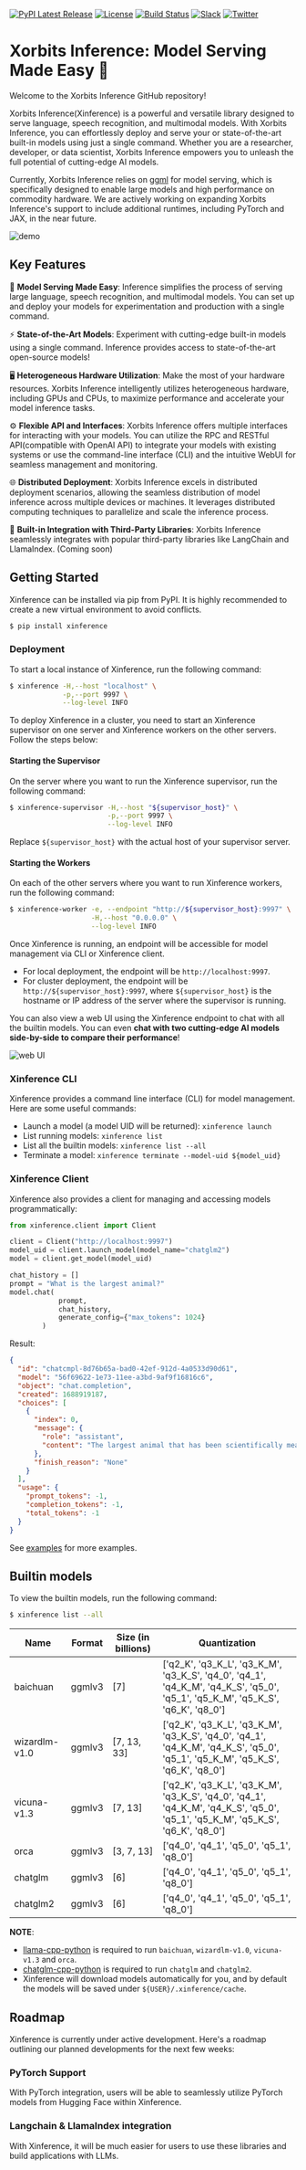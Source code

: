 [![PyPI Latest Release](https://img.shields.io/pypi/v/xinference.svg?style=for-the-badge)](https://pypi.org/project/xinference/)
[![License](https://img.shields.io/pypi/l/inference.svg?style=for-the-badge)](https://github.com/xorbitsai/inference/blob/main/LICENSE)
[![Build Status](https://img.shields.io/github/actions/workflow/status/xorbitsai/inference/python.yaml?branch=main&style=for-the-badge&label=GITHUB%20ACTIONS&logo=github)](https://actions-badge.atrox.dev/xorbitsai/inference/goto?ref=main)
[![Slack](https://img.shields.io/badge/join_Slack-781FF5.svg?logo=slack&style=for-the-badge)](https://join.slack.com/t/xorbitsio/shared_invite/zt-1o3z9ucdh-RbfhbPVpx7prOVdM1CAuxg)
[![Twitter](https://img.shields.io/twitter/follow/xorbitsio?logo=twitter&style=for-the-badge)](https://twitter.com/xorbitsio)

# Xorbits Inference: Model Serving Made Easy 🤖

Welcome to the Xorbits Inference GitHub repository!

Xorbits Inference(Xinference) is a powerful and versatile library designed to serve language, 
speech recognition, and multimodal models. With Xorbits Inference, you can effortlessly deploy 
and serve your or state-of-the-art built-in models using just a single command. Whether you are a 
researcher, developer, or data scientist, Xorbits Inference empowers you to unleash the full 
potential of cutting-edge AI models.

Currently, Xorbits Inference relies on [ggml](https://github.com/ggerganov/ggml) for model serving,
which is specifically designed to enable large models and high performance on commodity hardware. 
We are actively working on expanding Xorbits Inference's support to include additional runtimes, 
including PyTorch and JAX, in the near future.

![demo](assets/demo.gif)


## Key Features
🌟 **Model Serving Made Easy**: Inference simplifies the process of serving large language, speech 
recognition, and multimodal models. You can set up and deploy your models
for experimentation and production with a single command.

⚡️ **State-of-the-Art Models**: Experiment with cutting-edge built-in models using a single 
command. Inference provides access to state-of-the-art open-source models!

🖥 **Heterogeneous Hardware Utilization**: Make the most of your hardware resources. Xorbits 
Inference intelligently utilizes heterogeneous hardware, including GPUs and CPUs, to maximize
performance and accelerate your model inference tasks.

⚙️ **Flexible API and Interfaces**: Xorbits Inference offers multiple interfaces for interacting
with your models. You can utilize the RPC and RESTful API(compatible with OpenAI API) to integrate
your models with existing systems or use the command-line interface (CLI) and the intuitive WebUI
for seamless management and monitoring.

🌐 **Distributed Deployment**: Xorbits Inference excels in distributed deployment scenarios, 
allowing the seamless distribution of model inference across multiple devices or machines. It
leverages distributed computing techniques to parallelize and scale the inference process.

🔌 **Built-in Integration with Third-Party Libraries**: Xorbits Inference seamlessly integrates
with popular third-party libraries like LangChain and LlamaIndex. (Coming soon)

## Getting Started
Xinference can be installed via pip from PyPI. It is highly recommended to create a new virtual
environment to avoid conflicts.
```bash
$ pip install xinference
```

### Deployment
To start a local instance of Xinference, run the following command:

```bash
$ xinference -H,--host "localhost" \
             -p,--port 9997 \
             --log-level INFO
```

To deploy Xinference in a cluster, you need to start an Xinference supervisor on one server and 
Xinference workers on the other servers. Follow the steps below:

#### Starting the Supervisor
On the server where you want to run the Xinference supervisor, run the following command:
```bash
$ xinference-supervisor -H,--host "${supervisor_host}" \
                        -p,--port 9997 \
                        --log-level INFO
```
Replace `${supervisor_host}` with the actual host of your supervisor server.

#### Starting the Workers
On each of the other servers where you want to run Xinference workers, run the following command:
```bash
$ xinference-worker -e, --endpoint "http://${supervisor_host}:9997" \
                    -H,--host "0.0.0.0" \
                    --log-level INFO
```

Once Xinference is running, an endpoint will be accessible for model management via CLI or
Xinference  client.

- For local deployment, the endpoint will be `http://localhost:9997`.
- For cluster deployment, the endpoint will be `http://${supervisor_host}:9997`, where
`${supervisor_host}` is the hostname or IP address of the server where the supervisor is running.

You can also view a web UI using the Xinference endpoint to chat with all the 
builtin models. You can even **chat with two cutting-edge AI models side-by-side to compare
their performance**!

![web UI](assets/xinference-downloading.png)

### Xinference CLI
Xinference provides a command line interface (CLI) for model management. Here are some useful 
commands:

- Launch a model (a model UID will be returned): `xinference launch`
- List running models: `xinference list`
- List all the builtin models: `xinference list --all`
- Terminate a model: `xinference terminate --model-uid ${model_uid}`

### Xinference Client
Xinference also provides a client for managing and accessing models programmatically:

```python
from xinference.client import Client

client = Client("http://localhost:9997")
model_uid = client.launch_model(model_name="chatglm2")
model = client.get_model(model_uid)

chat_history = []
prompt = "What is the largest animal?"
model.chat(
            prompt,
            chat_history,
            generate_config={"max_tokens": 1024}
        )
```

Result:
```json
{
  "id": "chatcmpl-8d76b65a-bad0-42ef-912d-4a0533d90d61",
  "model": "56f69622-1e73-11ee-a3bd-9af9f16816c6",
  "object": "chat.completion",
  "created": 1688919187,
  "choices": [
    {
      "index": 0,
      "message": {
        "role": "assistant",
        "content": "The largest animal that has been scientifically measured is the blue whale, which has a maximum length of around 23 meters (75 feet) for adult animals and can weigh up to 150,000 pounds (68,000 kg). However, it is important to note that this is just an estimate and that the largest animal known to science may be larger still. Some scientists believe that the largest animals may not have a clear \"size\" in the same way that humans do, as their size can vary depending on the environment and the stage of their life."
      },
      "finish_reason": "None"
    }
  ],
  "usage": {
    "prompt_tokens": -1,
    "completion_tokens": -1,
    "total_tokens": -1
  }
}
```

See [examples](examples) for more examples.


## Builtin models
To view the builtin models, run the following command:
```bash
$ xinference list --all
```

| Name                 | Format  | Size (in billions) | Quantization                                                                                                                   |
| -------------------- | ------- | ------------------ |--------------------------------------------------------------------------------------------------------------------------------|
| baichuan             | ggmlv3  | [7]                | ['q2_K', 'q3_K_L', 'q3_K_M', 'q3_K_S', 'q4_0', 'q4_1', 'q4_K_M', 'q4_K_S', 'q5_0', 'q5_1', 'q5_K_M', 'q5_K_S', 'q6_K', 'q8_0'] |
| wizardlm-v1.0        | ggmlv3  | [7, 13, 33]        | ['q2_K', 'q3_K_L', 'q3_K_M', 'q3_K_S', 'q4_0', 'q4_1', 'q4_K_M', 'q4_K_S', 'q5_0', 'q5_1', 'q5_K_M', 'q5_K_S', 'q6_K', 'q8_0'] |
| vicuna-v1.3          | ggmlv3  | [7, 13]            | ['q2_K', 'q3_K_L', 'q3_K_M', 'q3_K_S', 'q4_0', 'q4_1', 'q4_K_M', 'q4_K_S', 'q5_0', 'q5_1', 'q5_K_M', 'q5_K_S', 'q6_K', 'q8_0'] |
| orca                 | ggmlv3  | [3, 7, 13]         | ['q4_0', 'q4_1', 'q5_0', 'q5_1', 'q8_0']                                                                                       |
| chatglm              | ggmlv3  | [6]                | ['q4_0', 'q4_1', 'q5_0', 'q5_1', 'q8_0']                                                                                       |
| chatglm2             | ggmlv3  | [6]                | ['q4_0', 'q4_1', 'q5_0', 'q5_1', 'q8_0']                                                                                       |

**NOTE**:
- [llama-cpp-python](https://github.com/abetlen/llama-cpp-python) is required to run `baichuan`, `wizardlm-v1.0`, `vicuna-v1.3` and `orca`.
- [chatglm-cpp-python](https://github.com/li-plus/chatglm.cpp) is required to run `chatglm` and `chatglm2`.
- Xinference will download models automatically for you, and by default the models will be saved under `${USER}/.xinference/cache`.

## Roadmap
Xinference is currently under active development. Here's a roadmap outlining our planned 
developments for the next few weeks:

### PyTorch Support
With PyTorch integration, users will be able to seamlessly utilize PyTorch models from Hugging Face
within Xinference.

### Langchain & LlamaIndex integration
With Xinference, it will be much easier for users to use these libraries and build applications 
with LLMs.

